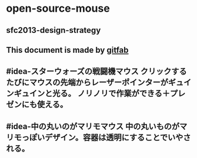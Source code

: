 # open-source-mouse
## sfc2013-design-strategy 
This document is made by [gitfab](http://gitfab.org)
---
#idea-スターウォーズの戦闘機マウス
クリックするたびにマウスの先端からレーザーポインターがギュインギュインと光る。
ノリノリで作業ができる＋プレゼンにも使える。
---
#idea-中の丸いのがマリモマウス
中の丸いものがマリモっぽいデザイン。容器は透明にすることでいやされる。
---
